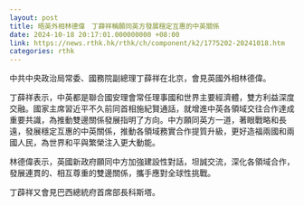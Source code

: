 ```yaml
---
layout: post
title: 晤英外相林德偉　丁薛祥稱願同英方發展穩定互惠的中英關係
date: 2024-10-18 20:17:01.000000000 +08:00
link: https://news.rthk.hk/rthk/ch/component/k2/1775202-20241018.htm
categories: rthk
---
```


中共中央政治局常委、國務院副總理丁薛祥在北京，會見英國外相林德偉。

丁薛祥表示，中英都是聯合國安理會常任理事國和世界主要經濟體，雙方利益深度交融。國家主席習近平不久前同首相施紀賢通話，就增進中英各領域交往合作達成重要共識，為推動雙邊關係發展指明了方向。中方願同英方一道，著眼戰略和長遠，發展穩定互惠的中英關係，推動各領域務實合作提質升級，更好造福兩國和兩國人民，為世界和平與繁榮注入更大動能。

林德偉表示，英國新政府願同中方加強建設性對話，坦誠交流，深化各領域合作，發展連貫的、相互尊重的雙邊關係，攜手應對全球性挑戰。

丁薜祥又會見巴西總統府首席部長科斯塔。
